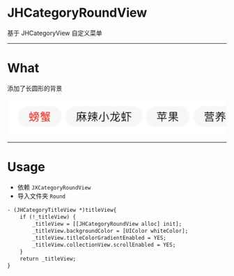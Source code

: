 # JHCategoryRoundView
基于 JHCategoryView 自定义菜单

---

# What

添加了长圆形的背景

![image](https://github.com/xjh093/JHCategoryRoundView/blob/master/image.png)

---

# Usage
- 依赖 `JXCategoryRoundView`
- 导入文件夹 `Round`

```
- (JHCategoryTitleView *)titleView{
    if (!_titleView) {
        _titleView = [[JHCategoryRoundView alloc] init];
        _titleView.backgroundColor = [UIColor whiteColor];
        _titleView.titleColorGradientEnabled = YES;
        _titleView.collectionView.scrollEnabled = YES;
    }
    return _titleView;
}
```
